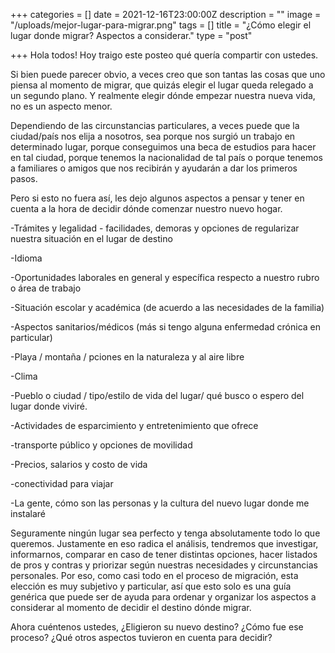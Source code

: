 +++
categories = []
date = 2021-12-16T23:00:00Z
description = ""
image = "/uploads/mejor-lugar-para-migrar.png"
tags = []
title = "¿Cómo elegir el lugar donde migrar? Aspectos a considerar."
type = "post"

+++
Hola todos! Hoy traigo este posteo qué quería compartir con ustedes.

Si bien puede parecer obvio, a veces creo que son tantas las cosas que uno piensa al momento de migrar, que quizás elegir el lugar queda relegado a un segundo plano. Y realmente elegir dónde empezar nuestra nueva vida, no es un aspecto menor.

Dependiendo de las circunstancias particulares, a veces puede que la ciudad/país nos elija a nosotros, sea porque nos surgió un trabajo en determinado lugar, porque conseguimos una beca de estudios para hacer en tal ciudad, porque tenemos la nacionalidad de tal país o porque tenemos a familiares o amigos que nos recibirán y ayudarán a dar los primeros pasos.

Pero si esto no fuera así, les dejo algunos aspectos a pensar y tener en cuenta a la hora de decidir dónde comenzar nuestro nuevo hogar.

\-Trámites y legalidad - facilidades, demoras y opciones de regularizar nuestra situación en el lugar de destino

\-Idioma

\-Oportunidades laborales en general y específica respecto a nuestro rubro o área de trabajo

\-Situación escolar y académica (de acuerdo a las necesidades de la familia)

\-Aspectos sanitarios/médicos (más si tengo alguna enfermedad crónica en particular)

\-Playa / montaña / pciones en la naturaleza y al aire libre

\-Clima

\-Pueblo o ciudad / tipo/estilo de vida del lugar/ qué busco o espero del lugar donde viviré.

\-Actividades de esparcimiento y entretenimiento que ofrece

\-transporte público y opciones de movilidad

\-Precios, salarios y costo de vida

\-conectividad para viajar

\-La gente, cómo son las personas y la cultura del nuevo lugar donde me instalaré

Seguramente ningún lugar sea perfecto y tenga absolutamente todo lo que queremos. Justamente en eso radica el análisis, tendremos que investigar, informarnos, comparar en caso de tener distintas opciones, hacer listados de pros y contras y priorizar según nuestras necesidades y circunstancias personales. Por eso, como casi todo en el proceso de migración, esta elección es muy subjetivo y particular, así que esto solo es una guía genérica que puede ser de ayuda para ordenar y organizar los aspectos a considerar al momento de decidir el destino dónde migrar.

Ahora cuéntenos ustedes, ¿Eligieron su nuevo destino? ¿Cómo fue ese proceso? ¿Qué otros aspectos tuvieron en cuenta para decidir?